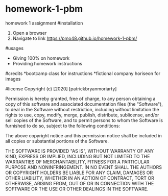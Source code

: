 # homework-1-pbm
homework 1 assignment
#installation
1. Open a browser
1. Navigate to link https://pmo48.github.io/homework-1-pbm/

#usages
* Giving 100% on homework
* Providing homework instructions

#credits
*bootcamp class for instructions
*fictional company horiseon for images

#license
Copyright (c) [2020] [patrickbryanmoriarty]

Permission is hereby granted, free of charge, to any person obtaining a copy
of this software and associated documentation files (the "Software"), to deal
in the Software without restriction, including without limitation the rights
to use, copy, modify, merge, publish, distribute, sublicense, and/or sell
copies of the Software, and to permit persons to whom the Software is
furnished to do so, subject to the following conditions:

The above copyright notice and this permission notice shall be included in all
copies or substantial portions of the Software.

THE SOFTWARE IS PROVIDED "AS IS", WITHOUT WARRANTY OF ANY KIND, EXPRESS OR
IMPLIED, INCLUDING BUT NOT LIMITED TO THE WARRANTIES OF MERCHANTABILITY,
FITNESS FOR A PARTICULAR PURPOSE AND NONINFRINGEMENT. IN NO EVENT SHALL THE
AUTHORS OR COPYRIGHT HOLDERS BE LIABLE FOR ANY CLAIM, DAMAGES OR OTHER
LIABILITY, WHETHER IN AN ACTION OF CONTRACT, TORT OR OTHERWISE, ARISING FROM,
OUT OF OR IN CONNECTION WITH THE SOFTWARE OR THE USE OR OTHER DEALINGS IN THE
SOFTWARE.